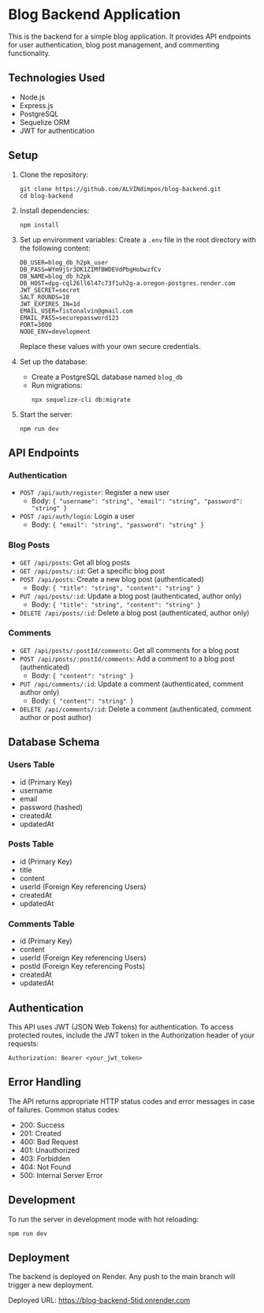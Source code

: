 # Blog Backend Application

This is the backend for a simple blog application. It provides API endpoints for user authentication, blog post management, and commenting functionality.

## Technologies Used

- Node.js
- Express.js
- PostgreSQL
- Sequelize ORM
- JWT for authentication

## Setup

1. Clone the repository:
   ```
   git clone https://github.com/ALVINdimpos/blog-backend.git
   cd blog-backend
   ```

2. Install dependencies:
   ```
   npm install
   ```

3. Set up environment variables:
   Create a `.env` file in the root directory with the following content:
   ```
   DB_USER=blog_db_h2pk_user
   DB_PASS=WYm9jSr3OK1ZIMfBWDEVdPbgHobwzfCv
   DB_NAME=blog_db_h2pk
   DB_HOST=dpg-cql26ll6l47c73f1uh2g-a.oregon-postgres.render.com
   JWT_SECRET=secret
   SALT_ROUNDS=10
   JWT_EXPIRES_IN=1d
   EMAIL_USER=fistonalvin@gmail.com
   EMAIL_PASS=securepassword123
   PORT=3000
   NODE_ENV=development
   ```
   Replace these values with your own secure credentials.

4. Set up the database:
   - Create a PostgreSQL database named `blog_db`
   - Run migrations:
     ```
     npx sequelize-cli db:migrate
     ```

5. Start the server:
   ```
   npm run dev
   ```

## API Endpoints

### Authentication

- `POST /api/auth/register`: Register a new user
  - Body: `{ "username": "string", "email": "string", "password": "string" }`
- `POST /api/auth/login`: Login a user
  - Body: `{ "email": "string", "password": "string" }`

### Blog Posts

- `GET /api/posts`: Get all blog posts
- `GET /api/posts/:id`: Get a specific blog post
- `POST /api/posts`: Create a new blog post (authenticated)
  - Body: `{ "title": "string", "content": "string" }`
- `PUT /api/posts/:id`: Update a blog post (authenticated, author only)
  - Body: `{ "title": "string", "content": "string" }`
- `DELETE /api/posts/:id`: Delete a blog post (authenticated, author only)

### Comments

- `GET /api/posts/:postId/comments`: Get all comments for a blog post
- `POST /api/posts/:postId/comments`: Add a comment to a blog post (authenticated)
  - Body: `{ "content": "string" }`
- `PUT /api/comments/:id`: Update a comment (authenticated, comment author only)
  - Body: `{ "content": "string" }`
- `DELETE /api/comments/:id`: Delete a comment (authenticated, comment author or post author)

## Database Schema

### Users Table
- id (Primary Key)
- username
- email
- password (hashed)
- createdAt
- updatedAt

### Posts Table
- id (Primary Key)
- title
- content
- userId (Foreign Key referencing Users)
- createdAt
- updatedAt

### Comments Table
- id (Primary Key)
- content
- userId (Foreign Key referencing Users)
- postId (Foreign Key referencing Posts)
- createdAt
- updatedAt

## Authentication

This API uses JWT (JSON Web Tokens) for authentication. To access protected routes, include the JWT token in the Authorization header of your requests:

```
Authorization: Bearer <your_jwt_token>
```

## Error Handling

The API returns appropriate HTTP status codes and error messages in case of failures. Common status codes:

- 200: Success
- 201: Created
- 400: Bad Request
- 401: Unauthorized
- 403: Forbidden
- 404: Not Found
- 500: Internal Server Error

## Development

To run the server in development mode with hot reloading:

```
npm run dev
```

## Deployment

The backend is deployed on Render. Any push to the main branch will trigger a new deployment.

Deployed URL: https://blog-backend-5tid.onrender.com
